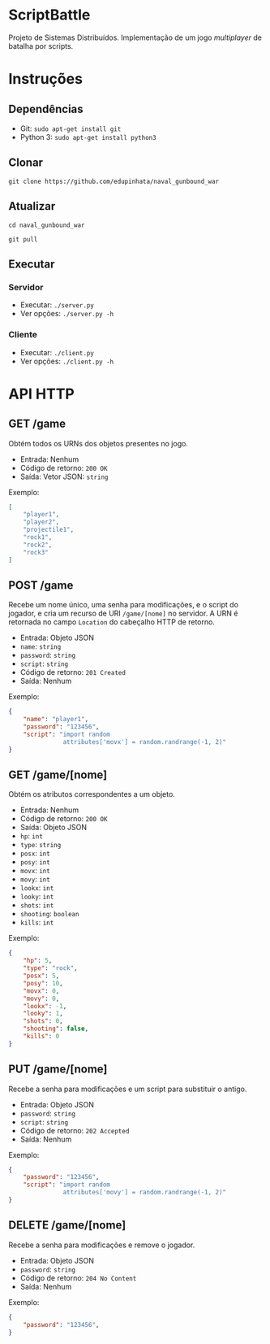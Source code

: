 # ScriptBattle

Projeto de Sistemas Distribuídos. Implementação de um jogo *multiplayer* de
batalha por scripts.

# Instruções

## Dependências

* Git: `sudo apt-get install git`
* Python 3: `sudo apt-get install python3`

## Clonar

`git clone https://github.com/edupinhata/naval_gunbound_war`

## Atualizar

`cd naval_gunbound_war`

`git pull`

## Executar

### Servidor

* Executar: `./server.py`
* Ver opções: `./server.py -h`

### Cliente

* Executar: `./client.py`
* Ver opções: `./client.py -h`

# API HTTP

## GET /game

Obtém todos os URNs dos objetos presentes no jogo.

* Entrada: Nenhum
* Código de retorno: `200 OK`
* Saída: Vetor JSON: `string`

Exemplo:

```json
[
    "player1",
    "player2",
    "projectile1",
    "rock1",
    "rock2",
    "rock3"
]
```

## POST /game

Recebe um nome único, uma senha para modificações, e o script do jogador, e
cria um recurso de URI `/game/[nome]` no servidor. A URN é retornada no campo
`Location` do cabeçalho HTTP de retorno.

* Entrada: Objeto JSON
 * `name`: `string`
 * `password`: `string`
 * `script`: `string`
* Código de retorno: `201 Created`
* Saída: Nenhum

Exemplo:

```json
{
    "name": "player1",
    "password": "123456",
    "script": "import random
               attributes['movx'] = random.randrange(-1, 2)"
}
```

## GET /game/[nome]

Obtém os atributos correspondentes a um objeto.

* Entrada: Nenhum
* Código de retorno: `200 OK`
* Saída: Objeto JSON
 * `hp`: `int`
 * `type`: `string`
 * `posx`: `int`
 * `posy`: `int`
 * `movx`: `int`
 * `movy`: `int`
 * `lookx`: `int`
 * `looky`: `int`
 * `shots`: `int`
 * `shooting`: `boolean`
 * `kills`: `int`

Exemplo:

```json
{
    "hp": 5,
    "type": "rock",
    "posx": 5,
    "posy": 10,
    "movx": 0,
    "movy": 0,
    "lookx": -1,
    "looky": 1,
    "shots": 0,
    "shooting": false,
    "kills": 0
}
```

## PUT /game/[nome]

Recebe a senha para modificações e um script para substituir o antigo.

* Entrada: Objeto JSON
 * `password`: `string`
 * `script`: `string`
* Código de retorno: `202 Accepted`
* Saída: Nenhum

Exemplo:

```json
{
    "password": "123456",
    "script": "import random
               attributes['movy'] = random.randrange(-1, 2)"
}
```

## DELETE /game/[nome]

Recebe a senha para modificações e remove o jogador.

* Entrada: Objeto JSON
 * `password`: `string`
* Código de retorno: `204 No Content`
* Saída: Nenhum

Exemplo:

```json
{
    "password": "123456",
}
```

